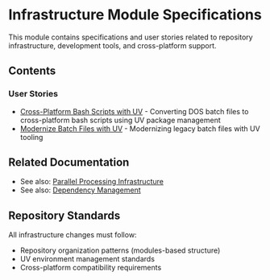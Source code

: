 # Infrastructure Module Specifications

This module contains specifications and user stories related to repository infrastructure, development tools, and cross-platform support.

## Contents

### User Stories
- [Cross-Platform Bash Scripts with UV](user-stories/cross-platform-bash-scripts-with-uv.md) - Converting DOS batch files to cross-platform bash scripts using UV package management
- [Modernize Batch Files with UV](user-stories/modernize-batch-files-with-uv.md) - Modernizing legacy batch files with UV tooling

## Related Documentation
- See also: [Parallel Processing Infrastructure](../../../docs/infrastructure/parallel_processing_readme.md)
- See also: [Dependency Management](../../../docs/DEPENDENCIES.md)

## Repository Standards
All infrastructure changes must follow:
- Repository organization patterns (modules-based structure)
- UV environment management standards
- Cross-platform compatibility requirements
